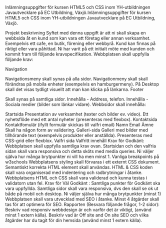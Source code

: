 Inlämningsuppgifter för kursen HTML5 och CSS inom YH-utbildningen Javautvecklare på EC Utbildning, Växjö.Inlämningsuppgifter för kursen HTML5 och CSS inom YH-utbildningen Javautvecklare på EC Utbildning, Växjö.

Projekt beskrivning
Syftet med denna uppgift är att ni skall skapa en webbsida åt en kund som kan vara ett företag eller annan verksamhet. Exempelvis ett cafe, en butik, förening eller webbyrå. Kund kan finnas på riktigt eller vara påhittad. Ni har varit på ett initialt möte med kunden och kommit fram till följande kravspecifikation. Webbplatsen skall uppfylla följande krav:

Navigation

Navigationsmeny skall synas på alla sidor.
Navigationmeny skall skall förändras på mobila enheter (exempelvis en hamburgermeny).
På Desktop skall det visas tydligt visuellt att man kan klicka på länkarna.
Footer

Skall synas på samtliga sidor.
Innehålla - Address, telefon.
Innehålla - Sociala medier (bilder som länkar vidare).
Webbsidor skall innehålla:

Startsida
Presentation av verksamhet (texter och bilder ev. video).
Ett nyhetsflöde med ett antal nyheter (presenteras med flexbox).
Kontaktsida
Kontaktfomulär (ifyllt formulär skickas till valfri email)
Namn
Email
Ämne
Skall ha någon form av validering.
Galleri-sida
Galleri med bilder med tillhörande text (exempelvis produkter eller anställda).
Presenteras med CSS-grid eller flexblox.
Valfri sida
Valfritt innehåll
Krav för Godkänt:
Webbplatsen skall uppfylla samtliga krav ovan.
Startsidan och den valfria sidan skall vara responsiva och detta sköts med media queries.
Ni väljer själva hur många brytpunkter ni vill ha men minst 1.
Vanliga breakpoints på w3schools
Webbplatsens styling skall förvaras i ett externt CSS dokument.
Semantiskt korrekta HTML element skall användas.
HTML & CSS koden skall vara organiserad med indentering och radbrytningar i åtanke.
Webbplatsens HTML och CSS skall vara validerad och kunna testas i validatorn utan fel.
Krav för Väl Godkänt :
Samtliga punkter för Godkänt ska vara uppfyllda.
Samtliga sidor skall vara responsiva, dvs den skall se ok ut både på mobil och desktop.
Ni väljer själva hur många brytpunkter (minst 1)
Webbplatsen skall vara utvecklad med SEO i åtanke.
Minst 4 åtgärder skall tas för att optimera för SEO.
Rapporten (Besvara följande frågor, 1-2 sidor):
Beskriv vad responsiv webbdesign är och varför det är viktigt, (använd minst 1 extern källa).
Beskriv vad är Off site and On site SEO och vilka åtgärder har du tagit för din hemsida (använd minst 1 extern källa).
